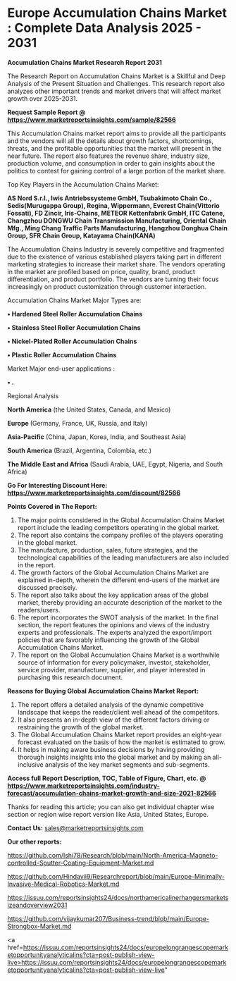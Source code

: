 # Europe Accumulation Chains Market : Complete Data Analysis 2025 - 2031

<strong>Accumulation Chains Market Research Report 2031</strong>

The Research Report on Accumulation Chains Market is a Skillful and Deep Analysis of the Present Situation and Challenges. This research report also analyzes other important trends and market drivers that will affect market growth over 2025-2031.

<strong>Request Sample Report @ <a href=https://www.marketreportsinsights.com/sample/82566>https://www.marketreportsinsights.com/sample/82566</a></strong>

This Accumulation Chains market report aims to provide all the participants and the vendors will all the details about growth factors, shortcomings, threats, and the profitable opportunities that the market will present in the near future. The report also features the revenue share, industry size, production volume, and consumption in order to gain insights about the politics to contest for gaining control of a large portion of the market share.

Top Key Players in the Accumulation Chains Market:

<strong>AS Nord S.r.l., Iwis Antriebssysteme GmbH, Tsubakimoto Chain Co., Sedis(Murugappa Group), Regina, Wippermann, Everest Chain(Vittorio Fossati), FD Zincir, Iris-Chains, METEOR Kettenfabrik GmbH, ITC Catene, Changzhou DONGWU Chain Transmission Manufacturing, Oriental Chain Mfg., Ming Chang Traffic Parts Manufacturing, Hangzhou Donghua Chain Group, SFR Chain Group, Katayama Chain(KANA)</strong>

The Accumulation Chains Industry is severely competitive and fragmented due to the existence of various established players taking part in different marketing strategies to increase their market share. The vendors operating in the market are profiled based on price, quality, brand, product differentiation, and product portfolio. The vendors are turning their focus increasingly on product customization through customer interaction.

Accumulation Chains Market Major Types are:

<strong>• Hardened Steel Roller Accumulation Chains

• Stainless Steel Roller Accumulation Chains

• Nickel-Plated Roller Accumulation Chains

• Plastic Roller Accumulation Chains</strong>

Market Major end-user applications :

<strong>• .</strong>

Regional Analysis

</u><strong><b>North America</b></strong> (the United States, Canada, and Mexico)

<strong><b>Europe </b></strong>(Germany, France, UK, Russia, and Italy)

<strong><b>Asia-Pacific</b></strong> (China, Japan, Korea, India, and Southeast Asia)

<strong><b>South America</b></strong> (Brazil, Argentina, Colombia, etc.)

<strong><b>The Middle East and Africa</b></strong> (Saudi Arabia, UAE, Egypt, Nigeria, and South Africa)

<strong>Go For Interesting Discount Here: <a href=https://www.marketreportsinsights.com/discount/82566>https://www.marketreportsinsights.com/discount/82566</a></strong>

<strong>Points Covered in The Report:</strong>
<ol>
  <li>The major points considered in the Global Accumulation Chains Market report include the leading competitors operating in the global market.</li>
  <li>The report also contains the company profiles of the players operating in the global market.</li>
  <li>The manufacture, production, sales, future strategies, and the technological capabilities of the leading manufacturers are also included in the report.</li>
  <li>The growth factors of the Global Accumulation Chains Market are explained in-depth, wherein the different end-users of the market are discussed precisely.</li>
  <li>The report also talks about the key application areas of the global market, thereby providing an accurate description of the market to the readers/users.</li>
  <li>The report incorporates the SWOT analysis of the market. In the final section, the report features the opinions and views of the industry experts and professionals. The experts analyzed the export/import policies that are favorably influencing the growth of the Global Accumulation Chains Market.</li>
  <li>The report on the Global Accumulation Chains Market is a worthwhile source of information for every policymaker, investor, stakeholder, service provider, manufacturer, supplier, and player interested in purchasing this research document.</li>
</ol>
<strong>Reasons for Buying Global Accumulation Chains Market Report:</strong>

<ol>
  <li>The report offers a detailed analysis of the dynamic competitive landscape that keeps the reader/client well ahead of the competitors.</li>
  <li>It also presents an in-depth view of the different factors driving or restraining the growth of the global market.</li>
  <li>The Global Accumulation Chains Market report provides an eight-year forecast evaluated on the basis of how the market is estimated to grow.</li>
  <li>It helps in making aware business decisions by having providing thorough insights insights into the global market and by making an all-inclusive analysis of the key market segments and sub-segments.</li>
</ol>
<strong>Access full Report Description, TOC, Table of Figure, Chart, etc. @ <a href=https://www.marketreportsinsights.com/industry-forecast/accumulation-chains-market-growth-and-size-2021-82566>https://www.marketreportsinsights.com/industry-forecast/accumulation-chains-market-growth-and-size-2021-82566</a></strong>


Thanks for reading this article; you can also get individual chapter wise section or region wise report version like Asia, United States, Europe.

<strong>Contact Us:</strong>
sales@marketreportsinsights.com

<strong>Our other reports:</strong>

<a href=https://github.com/Ishi78/Research/blob/main/North-America-Magneto-controlled-Sputter-Coating-Equipment-Market.md>https://github.com/Ishi78/Research/blob/main/North-America-Magneto-controlled-Sputter-Coating-Equipment-Market.md</a>

<a href=https://github.com/Hindavii9/Researchreport/blob/main/Europe-Minimally-Invasive-Medical-Robotics-Market.md>https://github.com/Hindavii9/Researchreport/blob/main/Europe-Minimally-Invasive-Medical-Robotics-Market.md</a>

<a href=https://issuu.com/reportsinsights24/docs/northamericalinerhangersmarketsizeandoverview2031>https://issuu.com/reportsinsights24/docs/northamericalinerhangersmarketsizeandoverview2031</a>

<a href=https://github.com/vijaykumar207/Business-trend/blob/main/Europe-Strongbox-Market.md>https://github.com/vijaykumar207/Business-trend/blob/main/Europe-Strongbox-Market.md</a>

<a href=https://issuu.com/reportsinsights24/docs/europelongrangescopemarketopportunityanalyticalins?cta=post-publish-view-live>https://issuu.com/reportsinsights24/docs/europelongrangescopemarketopportunityanalyticalins?cta=post-publish-view-live</a>"
